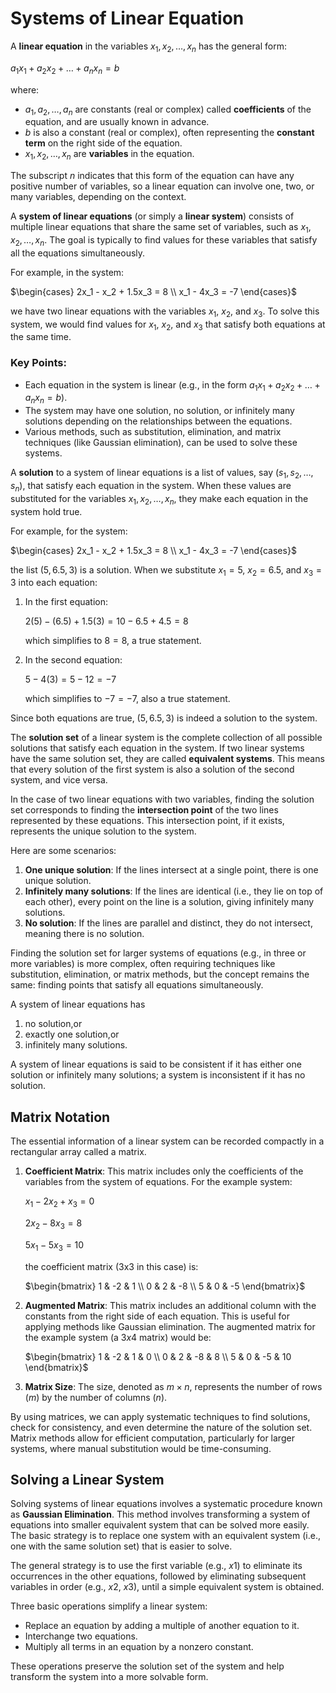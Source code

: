 # Systems of Linear Equation

A **linear equation** in the variables $`x_1, x_2, \dots, x_n`$ has the general form:

$`a_1 x_1 + a_2 x_2 + \dots + a_n x_n = b`$

where:
- $`a_1, a_2, \dots, a_n`$ are constants (real or complex) called **coefficients** of the equation, and are usually known in advance.
- $b$ is also a constant (real or complex), often representing the **constant term** on the right side of the equation.
- $x_1, x_2, \dots, x_n$ are **variables** in the equation.

The subscript $n$ indicates that this form of the equation can have any positive number of variables, 
so a linear equation can involve one, two, or many variables, depending on the context.

A **system of linear equations** (or simply a **linear system**) consists of multiple linear equations that share the same set of variables, 
such as $`x_1, x_2, \dots, x_n`$. The goal is typically to find values for these variables that satisfy all the equations simultaneously.

For example, in the system:

$`\begin{cases} 2x_1 - x_2 + 1.5x_3 = 8 \\ x_1 - 4x_3 = -7  \end{cases}`$


we have two linear equations with the variables $x_1$, $x_2$, and $x_3$. 
To solve this system, we would find values for $x_1$, $x_2$, and $x_3$ that satisfy both equations at the same time.

### Key Points:
- Each equation in the system is linear (e.g., in the form $`a_1 x_1 + a_2 x_2 + \dots + a_n x_n = b`$).
- The system may have one solution, no solution, or infinitely many solutions depending on the relationships between the equations.
- Various methods, such as substitution, elimination, and matrix techniques (like Gaussian elimination), can be used to solve these systems.


A **solution** to a system of linear equations is a list of values, say $`(s_1, s_2, \dots, s_n)`$, 
that satisfy each equation in the system. When these values are substituted for the variables $`x_1, x_2, \dots, x_n`$, 
they make each equation in the system hold true.

For example, for the system:

$`\begin{cases}  2x_1 - x_2 + 1.5x_3 = 8 \\ x_1 - 4x_3 = -7 \end{cases}`$

the list $`(5, 6.5, 3)`$ is a solution. When we substitute $`x_1 = 5`$, $`x_2 = 6.5`$, and $`x_3 = 3`$ into each equation:

1. In the first equation:

   $`2(5) - (6.5) + 1.5(3) = 10 - 6.5 + 4.5 = 8`$

   which simplifies to $8 = 8$, a true statement.

2. In the second equation:
   
   $`5 - 4(3) = 5 - 12 = -7`$

   which simplifies to $-7 = -7$, also a true statement.

Since both equations are true, $(5, 6.5, 3)$ is indeed a solution to the system.


The **solution set** of a linear system is the complete collection of all possible solutions that satisfy each equation in the system. 
If two linear systems have the same solution set, they are called **equivalent systems**. This means that every solution of the first 
system is also a solution of the second system, and vice versa.

In the case of two linear equations with two variables, finding the solution set corresponds to finding the **intersection point** of the two lines represented by these equations. 
This intersection point, if it exists, represents the unique solution to the system.

Here are some scenarios:

1. **One unique solution**: If the lines intersect at a single point, there is one unique solution.
2. **Infinitely many solutions**: If the lines are identical (i.e., they lie on top of each other), every point on the line is a solution, giving infinitely many solutions.
3. **No solution**: If the lines are parallel and distinct, they do not intersect, meaning there is no solution.

Finding the solution set for larger systems of equations (e.g., in three or more variables) is more complex, often requiring techniques like substitution, elimination, or matrix methods, 
but the concept remains the same: finding points that satisfy all equations simultaneously.

A system of linear equations has
1. no solution,or
2. exactly one solution,or 
3. infinitely many solutions.

A system of linear equations is said to be consistent if it has either one solution or infinitely many solutions; a system is inconsistent if it has no solution.


## Matrix Notation

The essential information of a linear system can be recorded compactly in a rectangular array called a matrix.

1. **Coefficient Matrix**: This matrix includes only the coefficients of the variables from the system of equations. 
   For the example system:
   
   $`x_1 - 2x_2 + x_3 = 0`$

   $`2x_2 - 8x_3 = 8`$

   $`5x_1 - 5x_3 = 10`$


   the coefficient matrix (3x3 in this case) is:

   $`\begin{bmatrix} 1 & -2 & 1 \\ 0 & 2 & -8 \\ 5 & 0 & -5  \end{bmatrix}`$


2. **Augmented Matrix**: This matrix includes an additional column with the constants from the right side of each equation. 
This is useful for applying methods like Gaussian elimination. The augmented matrix for the example system (a $3x4$ matrix) would be:

   $`\begin{bmatrix} 1 & -2 & 1 & 0 \\ 0 & 2 & -8 & 8 \\ 5 & 0 & -5 & 10 \end{bmatrix}`$

3. **Matrix Size**: The size, denoted as $m \times n$, represents the number of rows $(m)$ by the number of columns $(n)$.

By using matrices, we can apply systematic techniques to find solutions, check for consistency, and even determine the nature of the solution set. 
Matrix methods allow for efficient computation, particularly for larger systems, where manual substitution would be time-consuming.


## Solving a Linear System

Solving systems of linear equations involves a systematic procedure known as **Gaussian Elimination**. This method involves transforming a system of equations into
smaller equivalent system that can be solved more easily. The basic strategy is to replace one system with an equivalent system (i.e., one with the same solution set) that is easier to solve.

The general strategy is to use the first variable (e.g., $x1$) to eliminate its occurrences in the other equations, 
followed by eliminating subsequent variables in order (e.g., $x2$, $x3$), until a simple equivalent system is obtained.

Three basic operations simplify a linear system:

- Replace an equation by adding a multiple of another equation to it.
- Interchange two equations.
- Multiply all terms in an equation by a nonzero constant.

These operations preserve the solution set of the system and help transform the system into a more solvable form.
















































